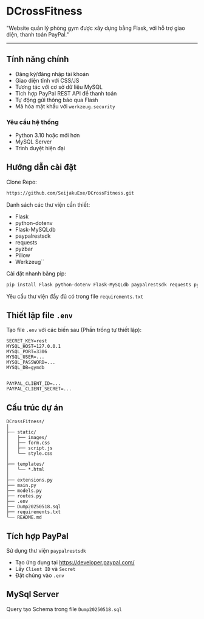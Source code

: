 #  DCrossFitness

"Website quản lý phòng gym được xây dựng bằng Flask, với hỗ trợ giao diện, thanh toán PayPal."

---

##  Tính năng chính

- Đăng ký/đăng nhập tài khoản
- Giao diện tĩnh với CSS/JS
- Tương tác với cơ sở dữ liệu MySQL
- Tích hợp PayPal REST API để thanh toán
- Tự động gửi thông báo qua Flash
- Mã hóa mật khẩu với `werkzeug.security`


### Yêu cầu hệ thống

- Python 3.10 hoặc mới hơn
- MySQL Server
- Trình duyệt hiện đại

## Hướng dẫn cài đặt

Clone Repo:
```bash
https://github.com/SeijakuExe/DCrossFitness.git
```

Danh sách các thư viện cần thiết:

- Flask
- python-dotenv
- Flask-MySQLdb
- paypalrestsdk
- requests
- pyzbar
- Pillow
- Werkzeug``


Cài đặt nhanh bằng pip:

```bash
pip install Flask python-dotenv Flask-MySQLdb paypalrestsdk requests pyzbar Pillow Werkzeug

```
Yêu cầu thư viện đầy đủ có trong file `requirements.txt`
## Thiết lập file `.env`

Tạo file `.env` với các biến sau (Phần trống tự thiết lập):

```env
SECRET_KEY=rest
MYSQL_HOST=127.0.0.1
MYSQL_PORT=3306
MYSQL_USER=...
MYSQL_PASSWORD=...
MYSQL_DB=gymdb


PAYPAL_CLIENT_ID=...
PAYPAL_CLIENT_SECRET=...
```

##  Cấu trúc dự án

```
DCrossFitness/
│
├── static/
│   ├── images/
│   ├── form.css
│   ├── script.js
│   └── style.css
│
├── templates/
│   └── *.html
│
├── extensions.py
├── main.py
├── models.py
├── routes.py
├── .env
├── Dump20250518.sql
├── requirements.txt
└── README.md
```

## Tích hợp PayPal

Sử dụng thư viện `paypalrestsdk`

- Tạo ứng dụng tại https://developer.paypal.com/
- Lấy `Client ID` và `Secret`
- Đặt chúng vào `.env`


## MySql Server

Query tạo Schema trong file `Dump20250518.sql`
